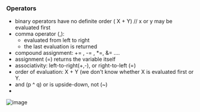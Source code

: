 ### Operators
- binary operators have no definite order ( X + Y) // x or y may be evaluated first
- comma operator (,):
    - evaluated from left to right
    - the last evaluation is returned
- compound assignment: += , -= , *=, &= ....
- assignment (=) returns the variable itself
- associativity:  left-to-right(+,-), or right-to-left (=)
- order of evaluation:  X + Y  (we don't know whether X is evaluated first or Y.
- and  (p ^ q)   or is upside-down, not (~)
- 
![image](https://github.com/Mohannad-Elsayed/Mohanad-Elsayed-Mastering-4-critical-SKILLS-using-C-17/assets/158146104/46b3f619-03c9-4b99-8cbd-6c40e30fdc5e)

